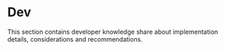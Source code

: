 # Dev

This section contains developer knowledge share about implementation details, considerations and recommendations.
